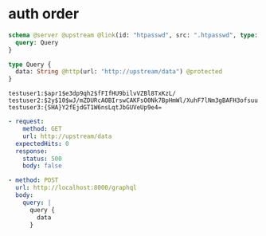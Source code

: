 # auth order

```graphql @schema
schema @server @upstream @link(id: "htpasswd", src: ".htpasswd", type: Htpasswd) {
  query: Query
}

type Query {
  data: String @http(url: "http://upstream/data") @protected
}
```

```text @file:.htpasswd
testuser1:$apr1$e3dp9qh2$fFIfHU9bilvVZBl8TxKzL/
testuser2:$2y$10$wJ/mZDURcAOBIrswCAKFsO0Nk7BpHmWl/XuhF7lNm3gBAFH3ofsuu
testuser3:{SHA}Y2fEjdGT1W6nsLqtJbGUVeUp9e4=
```

```yml @mock
- request:
    method: GET
    url: http://upstream/data
  expectedHits: 0
  response:
    status: 500
    body: false
```

```yml @test
- method: POST
  url: http://localhost:8000/graphql
  body:
    query: |
      query {
        data
      }
```
